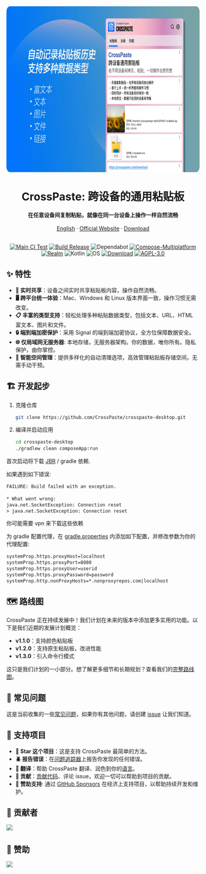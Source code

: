 <div align="center">
   <img src="doc/zh/marketing.webp" width="768px" height="432px" alt="海报" />
   <h1>CrossPaste: 跨设备的通用粘贴板</h1>
   <p>
      <b>在任意设备间复制粘贴，就像在同一台设备上操作一样自然流畅</b>
      <br />
      <br />
      <a href="https://github.com/CrossPaste/crosspaste-desktop/blob/main/README.md">English</a>
       ·
      <a href="https://crosspaste.com/en/" target="_blank">Official Website</a>
       ·
      <a href="https://crosspaste.com/download" target="_blank">Download</a>
      <br />
      <br />
   </p>

   [![Main CI Test](https://github.com/CrossPaste/crosspaste-desktop/actions/workflows/ci.yml/badge.svg?branch=main)](https://github.com/CrossPaste/crosspaste-desktop/actions/workflows/ci.yml)
   [![Build Release](https://github.com/CrossPaste/crosspaste-desktop/actions/workflows/build-release.yml/badge.svg)](https://github.com/CrossPaste/crosspaste-desktop/actions/workflows/build-release.yml)
   ![Dependabot](https://img.shields.io/badge/Dependabot-enabled-2cbe4e.svg?logo=dependabot&logoColor=white)
   [![Compose-Multiplatform](https://img.shields.io/badge/UI-Compose%20Multiplatform-3a7af2?logo=jetpackcompose&logoColor=white)](https://github.com/JetBrains/compose-multiplatform)
   [![Realm](https://img.shields.io/badge/Database-Realm-39477F?logo=realm&logoColor=white)](https://github.com/realm/realm-kotlin)
   ![Kotlin](https://img.shields.io/badge/Lang-Kotlin-0095D5.svg?logo=kotlin&logoColor=white)
   ![OS](https://img.shields.io/badge/OS-Windows%20%7C%20macOS%20%7C%20Linux-2cbe4e)
   [![Download](https://img.shields.io/badge/Download-v1.0.11-2cbe4e?logo=download&link=https://crosspaste.com/download)](https://crosspaste.com/download)
   [![AGPL-3.0](https://img.shields.io/badge/License-AGPL%20v3-2cbe4e.svg)](https://github.com/CrossPaste/crosspaste-desktop/blob/main/LICENSE)
</div>

## ✨ 特性

- **🔄 实时共享**：设备之间实时共享粘贴板内容，操作自然流畅。
- **🖥️ 跨平台统一体验**：Mac、Windows 和 Linux 版本界面一致，操作习惯无需改变。
- **📋 丰富的类型支持**：轻松处理多种粘贴数据类型，包括文本、URL、HTML 富文本、图片和文件。
- **🔒 端到端加密保护**：采用 Signal 的端到端加密协议，全方位保障数据安全。
- **🌐 仅局域网无服务器**: 本地存储，无服务器架构。你的数据，唯你所有。隐私保护，由你掌控。
- **🧹 智能空间管理**：提供多样化的自动清理选项，高效管理粘贴板存储空间，无需手动干预。

## 🏗 开发起步

1. 克隆仓库

   ```bash
   git clone https://github.com/CrossPaste/crosspaste-desktop.git
   ```

2. 编译并启动应用

   ```bash
   cd crosspaste-desktop
   ./gradlew clean composeApp:run
   ```

首次启动将下载 [JBR](https://github.com/JetBrains/JetBrainsRuntime) / gradle 依赖.

如果遇到如下错误:
```log
FAILURE: Build failed with an exception.

* What went wrong:
java.net.SocketException: Connection reset
> java.net.SocketException: Connection reset
```
你可能需要 vpn 来下载这些依赖

为 gradle 配置代理，在 [gradle.properties](./gradle.properties) 内添加如下配置，并修改参数为你的代理配置:
```properties
systemProp.https.proxyHost=localhost
systemProp.https.proxyPort=8080
systemProp.https.proxyUser=userid
systemProp.https.proxyPassword=password
systemProp.http.nonProxyHosts=*.nonproxyrepos.com|localhost
```

## 🗺️ 路线图
CrossPaste 正在持续发展中！我们计划在未来的版本中添加更多实用的功能。以下是我们近期的发展计划概览：

- **v1.1.0**：支持颜色粘贴板
- **v1.2.0**：支持原生粘贴板，改进性能
- **v1.3.0**：引入命令行模式

这只是我们计划的一小部分。想了解更多细节和长期规划？查看我们的[完整路线图](doc/zh/Roadmap.md)。

## 🙋 常见问题
这是当前收集的一些[常见问题](doc/zh/FQA.md)，如果你有其他问题，请创建 [issue](https://github.com/CrossPaste/crosspaste-desktop/issues/new/choose) 让我们知道。

## 🤝 支持项目
- **🌟 Star 这个项目**：这是支持 CrossPaste 最简单的方法。
- **🪲 报告错误**：在[问题追踪器](https://github.com/CrossPaste/crosspaste-desktop/issues/new/choose)上报告你发现的任何错误。
- **📖 翻译**：帮助 CrossPaste 翻译、润色到你的[语言](https://github.com/CrossPaste/crosspaste-desktop/tree/main/composeApp/src/desktopMain/resources/i18n)。
- **📝 贡献**：[贡献代码](doc/zh/Contributing.md)、评论 issue，欢迎一切可以帮助到项目的贡献。
- **💖 赞助支持**: 通过 [GitHub Sponsors](https://github.com/sponsors/CrossPaste) 在经济上支持项目，以帮助持续开发和维护。

## 📝 贡献者
<a href="https://github.com/CrossPaste/crosspaste-desktop/graphs/contributors">
   <img src="https://contrib.rocks/image?repo=CrossPaste/crosspaste-desktop" />
</a>

## 💖 赞助
<img src="https://avatars.githubusercontent.com/u/27792976?s=60&v=4"/>